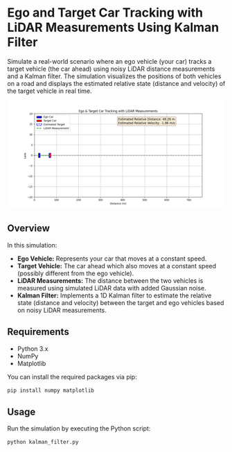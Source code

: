 # Ego and Target Car Tracking with LiDAR Measurements Using Kalman Filter

Simulate a real-world scenario where an ego vehicle (your car) tracks a target vehicle (the car ahead) using noisy LiDAR distance measurements and a Kalman filter. The simulation visualizes the positions of both vehicles on a road and displays the estimated relative state (distance and velocity) of the target vehicle in real time.

<img src="ego_target_car_tracking.gif" width="500"/>

## Overview

In this simulation:
- **Ego Vehicle:** Represents your car that moves at a constant speed.
- **Target Vehicle:** The car ahead which also moves at a constant speed (possibly different from the ego vehicle).
- **LiDAR Measurements:** The distance between the two vehicles is measured using simulated LiDAR data with added Gaussian noise.
- **Kalman Filter:** Implements a 1D Kalman filter to estimate the relative state (distance and velocity) between the target and ego vehicles based on noisy LiDAR measurements.

## Requirements

- Python 3.x
- NumPy
- Matplotlib

You can install the required packages via pip:

```bash
pip install numpy matplotlib
```

## Usage
Run the simulation by executing the Python script:

```bash
python kalman_filter.py
```